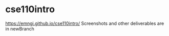 # cse110intro
https://emngi.github.io/cse110intro/
Screenshots and other deliverables are in newBranch